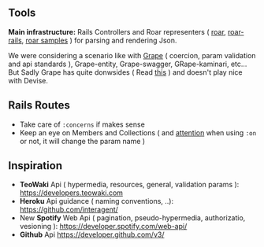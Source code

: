 ## Tools

**Main infrastructure:** Rails Controllers and Roar representers ( [roar](https://github.com/apotonick/roar), [roar-rails](https://github.com/apotonick/roar-rails), [roar samples](http://nicksda.apotomo.de/2012/05/ruby-on-rest-6-pagination-with-roar/) ) for parsing and rendering Json.

We were considering a scenario like with [Grape](https://github.com/intridea/grape#api-formats ) ( coercion, param validation and api standards ), Grape-entity, Grape-swagger, GRape-kaminari, etc... But Sadly Grape has quite donwsides (  Read [this](http://joshsymonds.com/blog/2013/02/22/existing-rails-api-solutions-suck/) ) and doesn't play nice with Devise.

## Rails Routes
- Take care of ```:concerns``` if makes sense
- Keep an eye on Members and Collections ( and [attention](http://guides.rubyonrails.org/routing.html#adding-member-routes) when using ```:on``` or not, it will change the param name )

## Inspiration
- **TeoWaki** Api ( hypermedia, resources, general, validation params ):
https://developers.teowaki.com 
- **Heroku** Api guidance ( naming conventions, ..):
https://github.com/interagent/
- New **Spotify** Web Api ( pagination, pseudo-hypermedia, authorizatio, vesioning ):
https://developer.spotify.com/web-api/ 
- **Github** Api https://developer.github.com/v3/